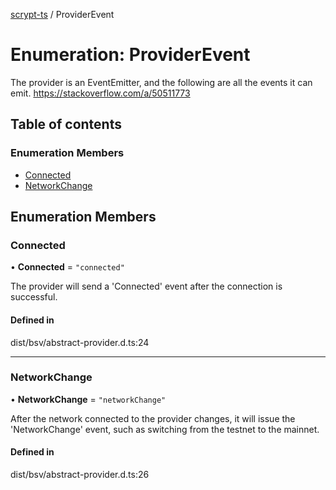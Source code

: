[scrypt-ts](../README.md) / ProviderEvent

# Enumeration: ProviderEvent

The provider is an EventEmitter, and the following are all the events it can emit.
https://stackoverflow.com/a/50511773

## Table of contents

### Enumeration Members

- [Connected](ProviderEvent.md#connected)
- [NetworkChange](ProviderEvent.md#networkchange)

## Enumeration Members

### Connected

• **Connected** = ``"connected"``

The provider will send a 'Connected' event after the connection is successful.

#### Defined in

dist/bsv/abstract-provider.d.ts:24

___

### NetworkChange

• **NetworkChange** = ``"networkChange"``

After the network connected to the provider changes, it will issue the 'NetworkChange' event, such as switching from the testnet to the mainnet.

#### Defined in

dist/bsv/abstract-provider.d.ts:26

